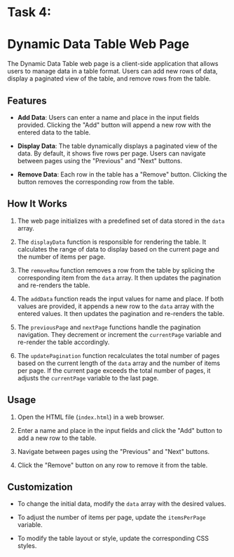 # Task 4: 


# Dynamic Data Table Web Page

The Dynamic Data Table web page is a client-side application that allows users to manage data in a table format. Users can add new rows of data, display a paginated view of the table, and remove rows from the table.

## Features

- **Add Data**: Users can enter a name and place in the input fields provided. Clicking the "Add" button will append a new row with the entered data to the table.

- **Display Data**: The table dynamically displays a paginated view of the data. By default, it shows five rows per page. Users can navigate between pages using the "Previous" and "Next" buttons.

- **Remove Data**: Each row in the table has a "Remove" button. Clicking the button removes the corresponding row from the table.

## How It Works

1. The web page initializes with a predefined set of data stored in the `data` array.

2. The `displayData` function is responsible for rendering the table. It calculates the range of data to display based on the current page and the number of items per page.

3. The `removeRow` function removes a row from the table by splicing the corresponding item from the `data` array. It then updates the pagination and re-renders the table.

4. The `addData` function reads the input values for name and place. If both values are provided, it appends a new row to the `data` array with the entered values. It then updates the pagination and re-renders the table.

5. The `previousPage` and `nextPage` functions handle the pagination navigation. They decrement or increment the `currentPage` variable and re-render the table accordingly.

6. The `updatePagination` function recalculates the total number of pages based on the current length of the `data` array and the number of items per page. If the current page exceeds the total number of pages, it adjusts the `currentPage` variable to the last page.

## Usage

1. Open the HTML file (`index.html`) in a web browser.

2. Enter a name and place in the input fields and click the "Add" button to add a new row to the table.

3. Navigate between pages using the "Previous" and "Next" buttons.

4. Click the "Remove" button on any row to remove it from the table.

## Customization

- To change the initial data, modify the `data` array with the desired values.

- To adjust the number of items per page, update the `itemsPerPage` variable.

- To modify the table layout or style, update the corresponding CSS styles.
  
